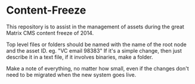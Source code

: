 Content-Freeze
==============

This repository is to assist in the management of assets during the great Matrix CMS content freeze of 2014.

Top level files or folders should be named with the name of the root node and the asset ID. eg. "VC email 98383"
If it's a simple change, then just describe it in a text file, if it involves binaries, make a folder.

Make a note of everything, no matter how small, even if the changes don't need to be migrated when the new system goes live.
